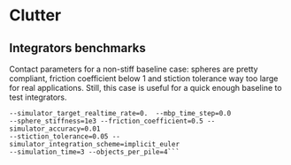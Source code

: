 # Clutter

## Integrators benchmarks

Contact parameters for a non-stiff baseline case: spheres are pretty compliant,
friction coefficient below 1 and stiction tolerance way too large for real
applications. Still, this case is useful for a quick enough baseline to test
integrators.

```bazel run //examples/multibody/clutter:clutter --
--simulator_target_realtime_rate=0.  --mbp_time_step=0.0
--sphere_stiffness=1e3 --friction_coefficient=0.5 --simulator_accuracy=0.01
--stiction_tolerance=0.05 --simulator_integration_scheme=implicit_euler
--simulation_time=3 --objects_per_pile=4```



